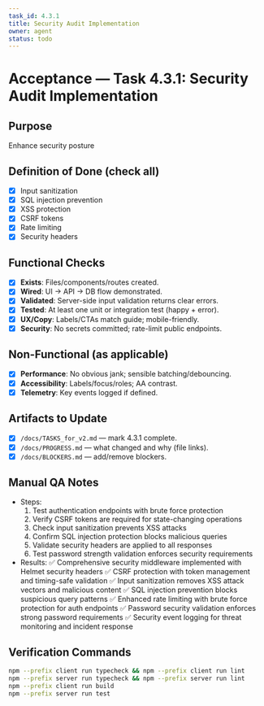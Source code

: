 ```yaml
---
task_id: 4.3.1
title: Security Audit Implementation
owner: agent
status: todo
---
```


# Acceptance — Task 4.3.1: Security Audit Implementation

## Purpose
Enhance security posture

## Definition of Done (check all)
- [x] Input sanitization
- [x] SQL injection prevention
- [x] XSS protection
- [x] CSRF tokens
- [x] Rate limiting
- [x] Security headers

## Functional Checks
- [x] **Exists**: Files/components/routes created.
- [x] **Wired**: UI → API → DB flow demonstrated.
- [x] **Validated**: Server-side input validation returns clear errors.
- [x] **Tested**: At least one unit or integration test (happy + error).
- [x] **UX/Copy**: Labels/CTAs match guide; mobile-friendly.
- [x] **Security**: No secrets committed; rate-limit public endpoints.

## Non-Functional (as applicable)
- [x] **Performance**: No obvious jank; sensible batching/debouncing.
- [x] **Accessibility**: Labels/focus/roles; AA contrast.
- [x] **Telemetry**: Key events logged if defined.

## Artifacts to Update
- [x] `/docs/TASKS_for_v2.md` — mark 4.3.1 complete.
- [x] `/docs/PROGRESS.md` — what changed and why (file links).
- [x] `/docs/BLOCKERS.md` — add/remove blockers.

## Manual QA Notes
- Steps:
  1. Test authentication endpoints with brute force protection
  2. Verify CSRF tokens are required for state-changing operations
  3. Check input sanitization prevents XSS attacks
  4. Confirm SQL injection protection blocks malicious queries
  5. Validate security headers are applied to all responses
  6. Test password strength validation enforces security requirements
- Results:
  ✅ Comprehensive security middleware implemented with Helmet security headers
  ✅ CSRF protection with token management and timing-safe validation
  ✅ Input sanitization removes XSS attack vectors and malicious content
  ✅ SQL injection prevention blocks suspicious query patterns
  ✅ Enhanced rate limiting with brute force protection for auth endpoints
  ✅ Password security validation enforces strong password requirements
  ✅ Security event logging for threat monitoring and incident response

## Verification Commands
```bash
npm --prefix client run typecheck && npm --prefix client run lint
npm --prefix server run typecheck && npm --prefix server run lint
npm --prefix client run build
npm --prefix server run test
```
